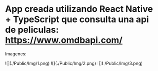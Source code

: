 # App creada utilizando React Native + TypeScript que consulta una api de peliculas: https://www.omdbapi.com/

Imagenes:
<div>![](./Public/Img/1.png) ![](./Public/Img/2.png) ![](./Public/Img/3.png)</div>